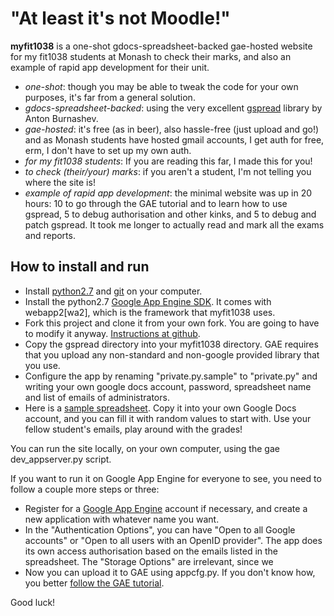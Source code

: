 "At least it's not Moodle!"
===========================

**myfit1038** is a one-shot gdocs-spreadsheet-backed gae-hosted website for my fit1038 students at Monash to check their marks, and also an example of rapid app development for their unit.

- _one-shot_: though you may be able to tweak the code for your own purposes, it's far from a general solution.
- _gdocs-spreadsheet-backed_: using the very excellent [gspread](http://github.com/burnash/gspread "gspread") library by Anton Burnashev.
- _gae-hosted_: it's free (as in beer), also hassle-free (just upload and go!) and as Monash students have hosted gmail accounts, I get auth for free, erm, I don't have to set up my own auth.
- _for my fit1038 students_: If you are reading this far, I made this for you!
- _to check (their/your) marks_: if you aren't a student, I'm not telling you where the site is!
- _example of rapid app development_: the minimal website was up in 20 hours: 10 to go through the GAE tutorial and to learn how to use gspread, 5 to debug authorisation and other kinks, and 5 to debug and patch gspread. It took me longer to actually read and mark all the exams and reports.

How to install and run
----------------------

- Install [python2.7][python] and [git] on your computer.
- Install the python2.7 [Google App Engine SDK][sdk]. It comes with webapp2[wa2], which is the framework that myfit1038 uses.
- Fork this project and clone it from your own fork. You are going to have to modify it anyway. [Instructions at github][fac].
- Copy the gspread directory into your myfit1038 directory. GAE requires that you upload any non-standard and non-google provided library that you use.
- Configure the app by renaming "private.py.sample" to "private.py" and writing your own google docs account, password, spreadsheet name and list of emails of administrators.
- Here is a [sample spreadsheet][sample]. Copy it into your own Google Docs account, and you can fill it with random values to start with. Use your fellow student's emails, play around with the grades!

You can run the site locally, on your own computer, using the gae dev_appserver.py script.

If you want to run it on Google App Engine for everyone to see, you need to follow a couple more steps or three:

- Register for a [Google App Engine][gae] account if necessary, and create a new application with whatever name you want.
- In the "Authentication Options", you can have "Open to all Google accounts" or "Open to all users with an OpenID provider". The app does its own access authorisation based on the emails listed in the spreadsheet. The "Storage Options" are irrelevant, since we 
- Now you can upload it to GAE using appcfg.py. If you don't know how, you better [follow the GAE tutorial][tutorial].


Good luck!


[git]: http://git-scm.com/
[python]: http://python.org/download/
[gae]: https://appengine.google.com/
[sdk]: 	https://developers.google.com/appengine/downloads
[fac]: http://help.github.com/fork-a-repo/
[sample]: https://docs.google.com/spreadsheet/ccc?key=0At_eoPQlRC9XdDZyMjJISTB2cGFuQXQweDQ2NWFzREE
[tutorial]: https://developers.google.com/appengine/docs/python/gettingstartedpython27/
